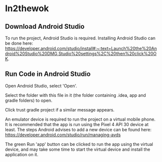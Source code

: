 # In2thewok

## Download Android Studio

To run the project, Android Studio is required. Installing Android Studio can be done here: https://developer.android.com/studio/install#:~:text=Launch%20the%20Android%20Studio%20DMG,Studio%20settings%2C%20then%20click%20OK.

## Run Code in Android Studio

Open Android Studio, select 'Open'.

Select the folder with this file in it (the folder containing .idea, app and gradle folders) to open.

Click trust gradle project if a similar message appears.

An emulator device is required to run the project on a virtual mobile phone. It is recommended that the app is run using the Pixel 4 API 30 device at least. The steps Android advises to add a new device can be found here: https://developer.android.com/studio/run/managing-avds

The green Run 'app' button can be clicked to run the app using the virtual device, and may take some time to start the virtual device and install the application on it.
